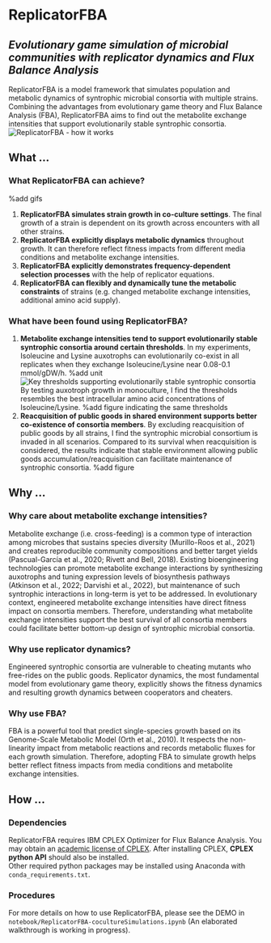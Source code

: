 # ReplicatorFBA
## *Evolutionary game simulation of microbial communities with replicator dynamics and Flux Balance Analysis*

  ReplicatorFBA is a model framework that simulates population and metabolic dynamics of syntrophic microbial consortia with multiple strains. Combining the advantages from evolutionary game theory and Flux Balance Analysis (FBA), ReplicatorFBA aims to find out the metabolite exchange intensities that support evolutionarily stable syntrophic consortia. 
![ReplicatorFBA - how it works](https://github.com/DongxuanZhu/Fitness_CrossFeeding_MasterProject/assets/115150156/a59b4b0d-6ad8-4e88-9acb-594d95e57cef)

## What ...
### What ReplicatorFBA can achieve?
%add gifs
1. **ReplicatorFBA simulates strain growth in co-culture settings**. The final growth of a strain is dependent on its growth across encounters with all other strains.
2. **ReplicatorFBA explicitly displays metabolic dynamics** throughout growth. It can therefore reflect fitness impacts from different media conditions and metabolite exchange intensities.
3. **ReplicatorFBA explicitly demonstrates frequency-dependent selection processes** with the help of replicator equations.
4. **ReplicatorFBA can flexibly and dynamically tune the metabolic constraints** of strains (e.g. changed metabolite exchange intensities, additional amino acid supply).

### What have been found using ReplicatorFBA?
1. **Metabolite exchange intensities tend to support evolutionarily stable syntrophic consortia around certain thresholds**. In my experiments, Isoleucine and Lysine auxotrophs can evolutionarily co-exist in all replicates when they exchange Isoleucine/Lysine near 0.08-0.1 mmol/gDW/h.
%add unit
![Key thresholds supporting evolutionarily stable syntrophic consortia](https://github.com/DongxuanZhu/Fitness_CrossFeeding_MasterProject/assets/115150156/e52533ee-21ec-4591-ace7-debbb4e664bb)
By testing auxotroph growth in monoculture, I find the thresholds resembles the best intracellular amino acid concentrations of Isoleucine/Lysine.
%add figure indicating the same thresholds
2. **Reacquisition of public goods in shared environment supports better co-existence of consortia members**. By excluding reacquisition of public goods by all strains, I find the syntrophic microbial consortium is invaded in all scenarios. Compared to its survival when reacquisition is considered, the results indicate that stable environment allowing public goods accumulation/reacquisition can facilitate maintenance of syntrophic consortia.
%add figure

## Why ...
### Why care about metabolite exchange intensities?
Metabolite exchange (i.e. cross-feeding) is a common type of interaction among microbes that sustains species diversity (Murillo-Roos et al., 2021) and creates reproducible community compositions and better target yields (Pascual-García et al., 2020; Rivett and Bell, 2018). Existing bioengineering technologies can promote metabolite exchange interactions by synthesizing auxotrophs and tuning expression levels of biosynthesis pathways (Atkinson et al., 2022; Darvishi et al., 2022), but maintenance of such syntrophic interactions in long-term is yet to be addressed. In evolutionary context, engineered metabolite exchange intensities have direct fitness impact on consortia members. Therefore, understanding what metabolite exchange intensities support the best survival of all consortia members could facilitate better bottom-up design of syntrophic microbial consortia.

### Why use replicator dynamics?
Engineered syntrophic consortia are vulnerable to cheating mutants who free-rides on the public goods. Replicator dynamics, the most fundamental model from evolutionary game theory, explicitly shows the fitness dynamics and resulting growth dynamics between cooperators and cheaters. 

### Why use FBA?
FBA is a powerful tool that predict single-species growth based on its Genome-Scale Metabolic Model (Orth et al., 2010). It respects the non-linearity impact from metabolic reactions and records metabolic fluxes for each growth simulation. Therefore, adopting FBA to simulate growth helps better reflect fitness impacts from media conditions and metabolite exchange intensities.

## How ...
### Dependencies
ReplicatorFBA requires IBM CPLEX Optimizer for Flux Balance Analysis. You may obtain an [academic license of CPLEX](https://www.ibm.com/academic/home). After installing CPLEX, **CPLEX python API** should also be installed.\
Other required python packages may be installed using Anaconda with ```conda_requirements.txt```.
### Procedures
For more details on how to use ReplicatorFBA, please see the DEMO in ```notebook/ReplicatorFBA-cocultureSimulations.ipynb``` (An elaborated walkthrough is working in progress).
